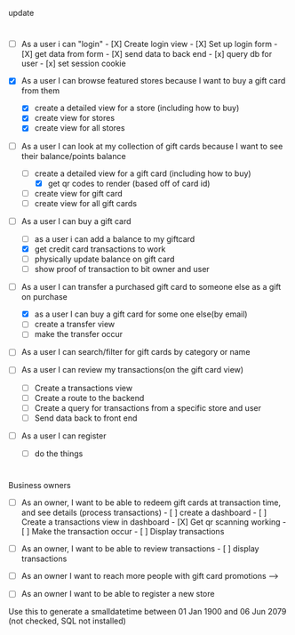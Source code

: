 <!-- User Stories -->
update 
#

- [ ] As a user i can "login"
      - [X] Create login view
      - [X] Set up login form 
      - [X] get data from form
      - [X] send data to back end
      - [x]  query db for user 
      - [x] set session cookie
       
- [x] As a user I can browse featured stores because I want to buy a gift card from them
    - [x] create a detailed view for a store (including how to buy)
    - [x] create view for stores 
    - [x] create view for all stores 
- [ ] As a user I can look at my collection of gift cards because I want to see their balance/points balance
    - [ ] create a detailed view for a gift card (including how to buy)
        - [x] get qr codes to render (based off of card id)
    - [ ] create view for gift card 
    - [ ] create view for all gift cards
- [ ] As a user I can buy a gift card
    - [ ]  as a user i can add a balance to my giftcard
    - [X] get credit card transactions to work 
    - [ ] physically update balance on gift card
    - [ ] show proof of transaction to bit owner and user
- [ ] As a user I can transfer a purchased gift card to someone else as a gift on purchase
    - [X] as a user I can buy a gift card for some one else(by email)
    - [ ] create a transfer view
    - [ ] make the transfer occur
- [ ] As a user I can search/filter for gift cards by category or name

- [ ] As a user I can review my transactions(on the gift card view)
    - [ ] Create a transactions view
    - [ ] Create a route to the backend 
    - [ ] Create a query for transactions from a specific store and user
    - [ ] Send data back to front end
- [ ] As a user I can register
    - [ ] do the things
#

Business owners

- [ ] As an owner, I want to be able to redeem gift cards at transaction time, and see details (process transactions)
      - [ ] create a dashboard 
      - [ ] Create a transactions view in dashboard
      - [X] Get qr scanning working
      - [ ] Make the transaction occur
      - [ ] Display transactions
- [ ] As an owner, I want to be able to review transactions
      - [ ] display transactions
- [ ] As an owner I want to reach more people with gift card promotions -->
- [ ] As an owner I want to be able to register a new store


Use this to generate a smalldatetime between 01 Jan 1900 and 06 Jun 2079 (not checked, SQL not installed)